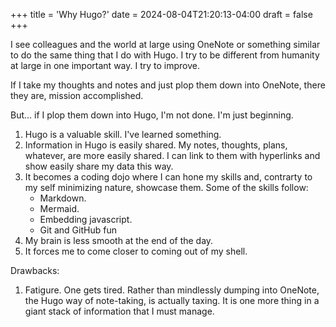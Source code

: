 +++
title = 'Why Hugo?'
date = 2024-08-04T21:20:13-04:00
draft = false
+++

I see colleagues and the world at large using OneNote or something similar to do the same thing that I do with Hugo. I try to be different from humanity at large in one important way. I try to improve. 

If I take my thoughts and notes and just plop them down into OneNote, there they are, mission accomplished.

But... if I plop them down into Hugo, I'm not done. I'm just beginning. 

1) Hugo is a valuable skill. I've learned something. 
2) Information in Hugo is easily shared. My notes, thoughts, plans, whatever, are more easily shared. I can link to them with hyperlinks and show easily share my data this way. 
3) It becomes a coding dojo where I can hone my skills and, contrarty to my self minimizing nature, showcase them. Some of the skills follow: 
    * Markdown. 
    * Mermaid.
    * Embedding javascript. 
    * Git and GitHub fun 
6) My brain is less smooth at the end of the day. 
7) It forces me to come closer to coming out of my shell. 

Drawbacks: 
1) Fatigure. One gets tired. Rather than mindlessly dumping into OneNote, the Hugo way of note-taking, is actually taxing. It is one more thing in a giant stack of information that I must manage. 

